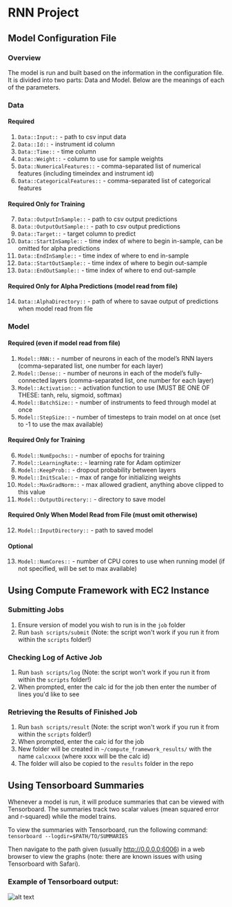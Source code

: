 # RNN Project

## Model Configuration File

### Overview
The model is run and built based on the information in the configuration file. It is divided into two parts: Data and Model. Below are the meanings of each of the parameters.

### Data
#### Required
1. `Data::Input::` - path to csv input data
2. `Data::Id::` - instrument id column
3. `Data::Time::` - time column
4. `Data::Weight::` - column to use for sample weights
5. `Data::NumericalFeatures::` - comma-separated list of numerical features (including timeindex and instrument id)
6. `Data::CategoricalFeatures::` - comma-separated list of categorical features

#### Required Only for Training
7. `Data::OutputInSample::` - path to csv output predictions
8. `Data::OutputOutSample::` - path to csv output predictions
9. `Data::Target::` - target column to predict
10. `Data::StartInSample::` - time index of where to begin in-sample, can be omitted for alpha predictions
11. `Data::EndInSample::` - time index of where to end in-sample
12. `Data::StartOutSample::` - time index of where to begin out-sample
13. `Data::EndOutSample::` - time index of where to end out-sample

#### Required Only for Alpha Predictions (model read from file)
14. `Data::AlphaDirectory::` - path of where to savae output of predictions when model read from file

### Model
#### Required (even if model read from file)
1. `Model::RNN::` - number of neurons in each of the model’s RNN layers (comma-separated list, one number for each layer)
2. `Model::Dense::` - number of neurons in each of the model’s fully-connected layers (comma-separated list, one number for each layer)
3. `Model::Activation::` - activation function to use (MUST BE ONE OF THESE: tanh, relu, sigmoid, softmax)
4. `Model::BatchSize::` - number of instruments to feed through model at once
5. `Model::StepSize::` - number of timesteps to train model on at once (set to -1 to use the max available)

#### Required Only for Training
6. `Model::NumEpochs::` - number of epochs for training
7. `Model::LearningRate::` - learning rate for Adam optimizer
8. `Model::KeepProb::` - dropout probability between layers
9. `Model::InitScale::` - max of range for initializing weights
10. `Model::MaxGradNorm::` - max allowed gradient, anything above clipped to this value
11. `Model::OutputDirectory::` - directory to save model

#### Required Only When Model Read from File (must omit otherwise)
12. `Model::InputDirectory::` - path to saved model

#### Optional
13. `Model::NumCores::` - number of CPU cores to use when running model (if not specified, will be set to max available)


## Using Compute Framework with EC2 Instance

### Submitting Jobs
1. Ensure version of model you wish to run is in the <code>job</code> folder
2. Run <code>bash scripts/submit</code> (Note: the script won't work if you run it from within the <code>scripts</code> folder!)

### Checking Log of Active Job
1. Run <code>bash scripts/log</code> (Note: the script won't work if you run it from within the <code>scripts</code> folder!)
2. When prompted, enter the calc id for the job then enter the number of lines you'd like to see

### Retrieving the Results of Finished Job
1. Run <code>bash scripts/result</code> (Note: the script won't work if you run it from within the <code>scripts</code> folder!)
2. When prompted, enter the calc id for the job
3. New folder will be created in <code>~/compute_framework_results/</code> with the name <code>calcxxxx</code> (where xxxx will be the calc id)
4. The folder will also be copied to the <code>results</code> folder in the repo

## Using Tensorboard Summaries
Whenever a model is run, it will produce summaries that can be viewed with Tensorboard. The summaries track two scalar values (mean squared error and r-squared) while the model trains.

To view the summaries with Tensorboard, run the following command:
<code>tensorboard --logdir=$PATH/TO/SUMMARIES</code>

Then navigate to the path given (usually http://0.0.0.0:6006) in a web browser to view the graphs (note: there are known issues with using Tensorboard with Safari).

### Example of Tensorboard output:
![alt text](https://github.com/startupml/rnn/raw/master/screenshots/tensorboard1.png "View of Tensorboard")
